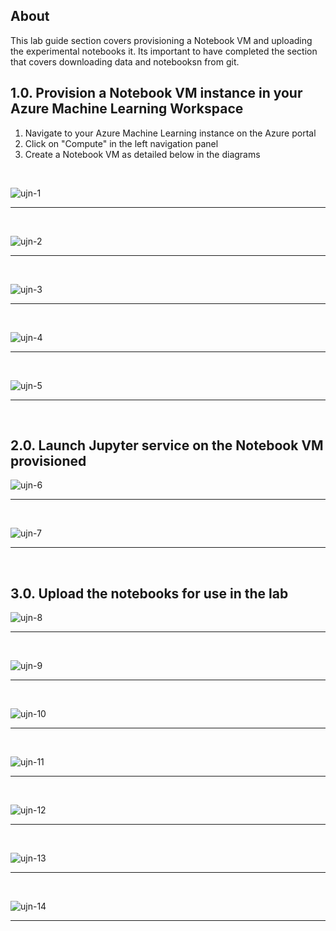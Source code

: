## About
This lab guide section covers provisioning a Notebook VM and uploading the experimental notebooks it.  Its important to have completed the section that covers downloading data and notebooksn from git.
<br>

## 1.0. Provision a Notebook VM instance in your Azure Machine Learning Workspace
1. Navigate to your Azure Machine Learning instance on the Azure portal
2. Click on "Compute" in the left navigation panel
3. Create a Notebook VM as detailed below in the diagrams
<br>

![ujn-1](../images/0001-load-nbvm-01.png)
<br>
<hr>
<br>

![ujn-2](../images/0001-load-nbvm-02.png)
<br>
<hr>
<br>

![ujn-3](../images/0001-load-nbvm-03.png)
<br>
<hr>
<br>


![ujn-4](../images/0001-load-nbvm-04.png)
<br>
<hr>
<br>


![ujn-5](../images/0001-load-nbvm-05.png)
<br>
<hr>
<br>

## 2.0. Launch Jupyter service on the Notebook VM provisioned

![ujn-6](../images/0001-load-nbvm-06.png)
<br>
<hr>
<br>


![ujn-7](../images/0001-load-nbvm-07.png)
<br>
<hr>
<br>


## 3.0. Upload the notebooks for use in the lab

![ujn-8](../images/0001-load-nbvm-08.png)
<br>
<hr>
<br>


![ujn-9](../images/0001-load-nbvm-09.png)
<br>
<hr>
<br>

![ujn-10](../images/0001-load-nbvm-10.png)
<br>
<hr>
<br>

![ujn-11](../images/0001-load-nbvm-11.png)
<br>
<hr>
<br>

![ujn-12](../images/0001-load-nbvm-12.png)
<br>
<hr>
<br>

![ujn-13](../images/0001-load-nbvm-13.png)
<br>
<hr>
<br>

![ujn-14](../images/0001-load-nbvm-14.png)
<br>
<hr>
<br>
